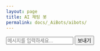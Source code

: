 ```yaml
---
layout: page
title: AI 채팅 봇
permalink: docs/_AiBots/aibots/
---
```


<div id="chat-container">
  <div id="chat-history"></div>
  <input type="text" id="user-input" placeholder="메시지를 입력하세요..." />
  <button id="send-button">보내기</button>
</div>

<script src="/assets/js/aibotscript.js"></script>
